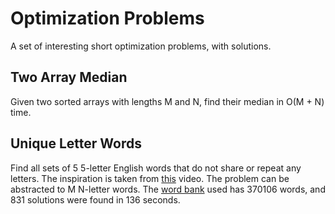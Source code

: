 # Optimization Problems

A set of interesting short optimization problems, with solutions.

## Two Array Median

Given two sorted arrays with lengths M and N, find their median in O(M + N) time.

## Unique Letter Words

Find all sets of 5 5-letter English words that do not share or repeat any letters. The inspiration is taken from [this](https://youtu.be/c33AZBnRHks) video. The problem can be abstracted to M N-letter words. The [word bank](https://github.com/dwyl/english-words) used has 370106 words, and 831 solutions were found in 136 seconds.
